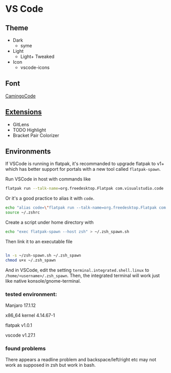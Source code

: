 # VS Code

## Theme

- Dark
  - syme
- Light
  - Light+ Tweaked
- Icon
  - vscode-icons

## Font

[CamingoCode](https://www.fontsquirrel.com/fonts/camingocode)

## [Extensions](./extensions)

- GitLens
- TODO Highlight
- Bracket Pair Colorizer

## Environments

If VSCode is running in flatpak, it's recommanded to upgrade flatpak to v1+ which has better support for portals with a new tool called `flatpak-spawn`.

Run VSCode in host with commands like

```bash
flatpak run --talk-name=org.freedesktop.Flatpak com.visualstudio.code
```

Or it's a good practice to alias it with `code`.

```bash
echo "alias code=\"flatpak run --talk-name=org.freedesktop.Flatpak com.visualstudio.code\"" | tee -a ~/.zshrc
source ~/.zshrc
```

Create a script under home directory with

```bash
echo "exec flatpak-spawn --host zsh" > ~/.zsh_spawn.sh
```

Then link it to an executable file

```bash

ln -s ~/zsh-spawn.sh ~/.zsh_spawn
chmod u+x ~/.zsh_spawn
```

And in VSCode, edit the setting `terminal.integrated.shell.linux` to `/home/<username>/.zsh_spawn`. Then, the integrated terminal will work just like native konsole/gnome-terminal.

### tested environment:

  Manjaro 17.1.12

  x86_64 kernel 4.14.67-1

  flatpak v1.0.1

  vscode v1.27.1

### found problems

There appears a readline problem and backspace/left/right etc may not work as supposed in zsh but work in bash.
